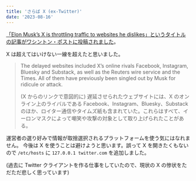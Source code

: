 ```yaml
---
title: 'さらば X (ex-Twitter)'
date: '2023-08-16'
---
```


[「Elon Musk’s X is throttling traffic to websites he dislikes」というタイトルの記事がワシントン・ポストに投稿されました](https://www.washingtonpost.com/technology/2023/08/15/twitter-x-links-delayed/)。

X は超えてはいけない一線を超えたと思いました。

> The delayed websites included X’s online rivals Facebook, Instagram, Bluesky and Substack, as well as the Reuters wire service and the Times. All of them have previously been singled out by Musk for ridicule or attack.
> 
> (X からのリンクで意図的に) 遅延させられたウェブサイトには、X のオンライン上のライバルである Facebook、Instagram、Bluesky、Substack のほか、ロイター通信やタイムズ紙も含まれていた。これらはすべて、イーロンマスクによって嘲笑や攻撃の対象として取り上げられたことがある。

運営者の選り好みで情報が取捨選択されるプラットフォームを使う気にはなれません。 今後は X を使うことは避けようと思います。誤って X を開きたくもないので `/etc/hosts` に `127.0.0.1 twitter.com` を追加しました。

(過去に Twitter クライアントを作る仕事をしていたので、現状の X の惨状をただただ悲しく思っています)
